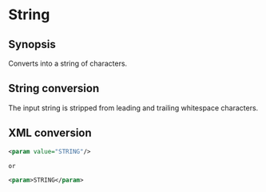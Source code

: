 <h1 class="converter">String</h1>

## Synopsis

Converts into a string of characters.

## String conversion

The input string is stripped from leading and trailing whitespace characters.

## XML conversion



```xml
<param value="STRING"/>
```


	or
	

```xml
<param>STRING</param>
```



